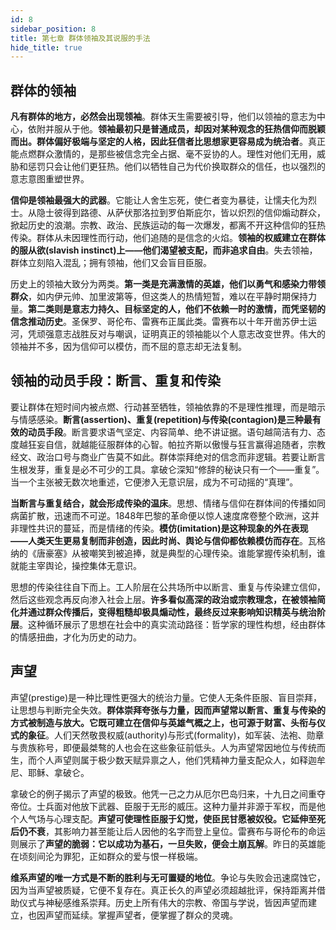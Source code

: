 ```yaml
---
id: 8
sidebar_position: 8
title: 第七章 群体领袖及其说服的手法
hide_title: true
---
```


## 群体的领袖

**凡有群体的地方，必然会出现领袖**。群体天生需要被引导，他们以领袖的意志为中心，依附并服从于他。**领袖最初只是普通成员，却因对某种观念的狂热信仰而脱颖而出。群体偏好极端与坚定的人格，因此狂信者比思想家更容易成为统治者**。真正能点燃群众激情的，是那些被信念完全占据、毫不妥协的人。理性对他们无用，威胁和惩罚只会让他们更狂热。他们以牺牲自己为代价换取群众的信任，也以强烈的意志意图重塑世界。

**信仰是领袖最强大的武器**。它能让人舍生忘死，使仁者变为暴徒，让懦夫化为烈士。从隐士彼得到路德、从萨伏那洛拉到罗伯斯庇尔，皆以炽烈的信仰煽动群众，掀起历史的浪潮。宗教、政治、民族运动的每一次爆发，都离不开这种信仰的狂热传染。群体从未因理性而行动，他们追随的是信念的火焰。**领袖的权威建立在群体的服从欲(slavish instinct)上——他们渴望被支配，而非追求自由**。失去领袖，群体立刻陷入混乱；拥有领袖，他们又会盲目臣服。

历史上的领袖大致分为两类。**第一类是充满激情的英雄，他们以勇气和感染力带领群众**，如内伊元帅、加里波第等，但这类人的热情短暂，难以在平静时期保持力量。**第二类则是意志力持久、目标坚定的人，他们不依赖一时的激情，而凭坚韧的信念推动历史**。圣保罗、哥伦布、雷赛布正属此类。雷赛布以十年开凿苏伊士运河，凭顽强意志战胜反对与嘲讽，证明真正的领袖能以个人意志改变世界。伟大的领袖并不多，因为信仰可以模仿，而不屈的意志却无法复制。

## 领袖的动员手段：断言、重复和传染

要让群体在短时间内被点燃、行动甚至牺牲，领袖依靠的不是理性推理，而是暗示与情感感染。**断言(assertion)、重复(repetition)与传染(contagion)是三种最有效的动员手段**。断言要求语气坚定、内容简单、绝不讲证据。语句越简洁有力、态度越狂妄自信，就越能征服群体的心智。帕拉齐斯以傲慢与狂言赢得追随者，宗教经文、政治口号与商业广告莫不如此。群体崇拜绝对的信念而非逻辑。若要让断言生根发芽，重复是必不可少的工具。拿破仑深知“修辞的秘诀只有一个——重复”。当一个主张被无数次地重述，它便渗入无意识层，成为不可动摇的“真理”。

**当断言与重复结合，就会形成传染的温床**。思想、情绪与信仰在群体间的传播如同病菌扩散，迅速而不可逆。1848年巴黎的革命便以惊人速度席卷整个欧洲，这并非理性共识的蔓延，而是情绪的传染。**模仿(imitation)是这种现象的外在表现——人类天生更易复制而非创造，因此时尚、舆论与信仰都依赖模仿而存在**。瓦格纳的《唐豪塞》从被嘲笑到被追捧，就是典型的心理传染。谁能掌握传染机制，谁就能主宰舆论，操控集体无意识。

思想的传染往往自下而上。工人阶层在公共场所中以断言、重复与传染建立信仰，然后这些观念再反向渗入社会上层。**许多看似高深的政治或宗教理念，在被领袖简化并通过群众传播后，变得粗糙却极具煽动性，最终反过来影响知识精英与统治阶层**。这种循环展示了思想在社会中的真实流动路径：哲学家的理性构想，经由群体的情感扭曲，才化为历史的动力。

## 声望

声望(prestige)是一种比理性更强大的统治力量。它使人无条件臣服、盲目崇拜，让思想与判断完全失效。**群体崇拜夸张与力量，因而声望常以断言、重复与传染的方式被制造与放大。它既可建立在信仰与英雄气概之上，也可源于财富、头衔与仪式的象征**。人们天然敬畏权威(authority)与形式(formality)，如军装、法袍、勋章与贵族称号，即便最桀骜的人也会在这些象征前低头。人为声望常因地位与传统而生，而个人声望则属于极少数天赋异禀之人，他们凭精神力量支配众人，如释迦牟尼、耶稣、拿破仑。

拿破仑的例子揭示了声望的极致。他凭一己之力从厄尔巴岛归来，十九日之间重夺帝位。士兵面对他放下武器、臣服于无形的威压。这种力量并非源于军权，而是他个人气场与心理支配。**声望可使理性臣服于幻觉，使臣民甘愿被奴役。它延伸至死后仍不衰**，其影响力甚至能让后人因他的名字而登上皇位。雷赛布与哥伦布的命运则展示了**声望的脆弱：它以成功为基石，一旦失败，便会土崩瓦解**。昨日的英雄能在顷刻间沦为罪犯，正如群众的爱与恨一样极端。

**维系声望的唯一方式是不断的胜利与无可置疑的地位**。争论与失败会迅速腐蚀它，因为当声望被质疑，它便不复存在。真正长久的声望必须超越批评，保持距离并借助仪式与神秘感维系崇拜。历史上所有伟大的宗教、帝国与学说，皆因声望而建立，也因声望而延续。掌握声望者，便掌握了群众的灵魂。